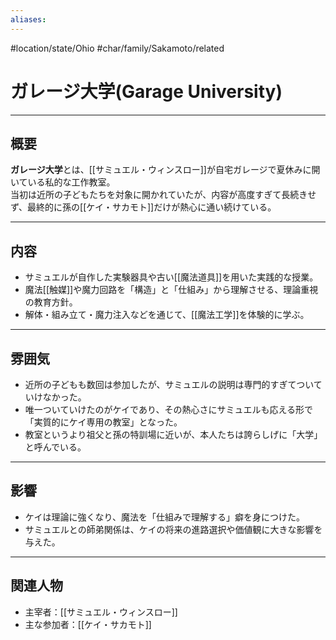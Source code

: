 ```yaml
---
aliases:
---
```

#location/state/Ohio #char/family/Sakamoto/related 
# ガレージ大学(Garage University)

---

## 概要
**ガレージ大学**とは、[[サミュエル・ウィンスロー]]が自宅ガレージで夏休みに開いている私的な工作教室。  
当初は近所の子どもたちを対象に開かれていたが、内容が高度すぎて長続きせず、最終的に孫の[[ケイ・サカモト]]だけが熱心に通い続けている。  

---

## 内容
- サミュエルが自作した実験器具や古い[[魔法道具]]を用いた実践的な授業。  
- 魔法[[触媒]]や魔力回路を「構造」と「仕組み」から理解させる、理論重視の教育方針。  
- 解体・組み立て・魔力注入などを通じて、[[魔法工学]]を体験的に学ぶ。  

---

## 雰囲気
- 近所の子どもも数回は参加したが、サミュエルの説明は専門的すぎてついていけなかった。  
- 唯一ついていけたのがケイであり、その熱心さにサミュエルも応える形で「実質的にケイ専用の教室」となった。  
- 教室というより祖父と孫の特訓場に近いが、本人たちは誇らしげに「大学」と呼んでいる。  

---

## 影響
- ケイは理論に強くなり、魔法を「仕組みで理解する」癖を身につけた。  
- サミュエルとの師弟関係は、ケイの将来の進路選択や価値観に大きな影響を与えた。  

---

## 関連人物
- 主宰者：[[サミュエル・ウィンスロー]]  
- 主な参加者：[[ケイ・サカモト]]  
